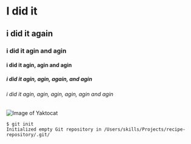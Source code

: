 # I did it
## i did it again
### i did it agin and agin
#### i did it agin, agin and agin 
##### i did it agin, agin, again, and agin
###### i did it agin, agin, agin, agin, agin and agin

![Image of Yaktocat](https://octodex.github.com/images/yaktocat.png)

```
$ git init
Initialized empty Git repository in /Users/skills/Projects/recipe-repository/.git/
```
